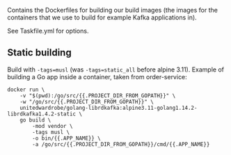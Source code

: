Contains the Dockerfiles for building our build images (the images for the containers that we use to build for example Kafka applications in).

See Taskfile.yml for options.

## Static building

Build with `-tags=musl` (was `-tags=static_all` before alpine 3.11). Example of building a Go app inside a container, taken from order-service:

```
docker run \
    -v "$(pwd):/go/src/{{.PROJECT_DIR_FROM_GOPATH}}" \
    -w "/go/src/{{.PROJECT_DIR_FROM_GOPATH}}" \
    unitedwardrobe/golang-librdkafka:alpine3.11-golang1.14.2-librdkafka1.4.2-static \
    go build \
        -mod vendor \
        -tags musl \
        -o bin/{{.APP_NAME}} \
        -a /go/src/{{.PROJECT_DIR_FROM_GOPATH}}/cmd/{{.APP_NAME}}
```